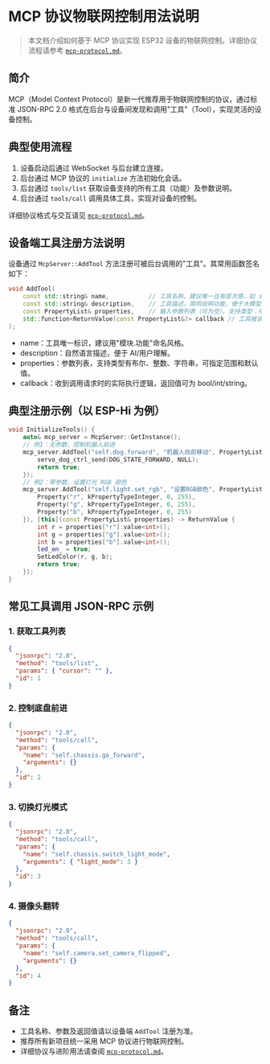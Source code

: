 # MCP 协议物联网控制用法说明

> 本文档介绍如何基于 MCP 协议实现 ESP32 设备的物联网控制。详细协议流程请参考 [`mcp-protocol.md`](./mcp-protocol.md)。

## 简介

MCP（Model Context Protocol）是新一代推荐用于物联网控制的协议，通过标准 JSON-RPC 2.0 格式在后台与设备间发现和调用"工具"（Tool），实现灵活的设备控制。

## 典型使用流程

1. 设备启动后通过 WebSocket 与后台建立连接。
2. 后台通过 MCP 协议的 `initialize` 方法初始化会话。
3. 后台通过 `tools/list` 获取设备支持的所有工具（功能）及参数说明。
4. 后台通过 `tools/call` 调用具体工具，实现对设备的控制。

详细协议格式与交互请见 [`mcp-protocol.md`](./mcp-protocol.md)。

## 设备端工具注册方法说明

设备通过 `McpServer::AddTool` 方法注册可被后台调用的"工具"。其常用函数签名如下：

```cpp
void AddTool(
    const std::string& name,           // 工具名称，建议唯一且有层次感，如 self.dog.forward
    const std::string& description,    // 工具描述，简明说明功能，便于大模型理解
    const PropertyList& properties,    // 输入参数列表（可为空），支持类型：布尔、整数、字符串
    std::function<ReturnValue(const PropertyList&)> callback // 工具被调用时的回调实现
);
```
- name：工具唯一标识，建议用"模块.功能"命名风格。
- description：自然语言描述，便于 AI/用户理解。
- properties：参数列表，支持类型有布尔、整数、字符串，可指定范围和默认值。
- callback：收到调用请求时的实际执行逻辑，返回值可为 bool/int/string。

## 典型注册示例（以 ESP-Hi 为例）

```cpp
void InitializeTools() {
    auto& mcp_server = McpServer::GetInstance();
    // 例1：无参数，控制机器人前进
    mcp_server.AddTool("self.dog.forward", "机器人向前移动", PropertyList(), [this](const PropertyList&) -> ReturnValue {
        servo_dog_ctrl_send(DOG_STATE_FORWARD, NULL);
        return true;
    });
    // 例2：带参数，设置灯光 RGB 颜色
    mcp_server.AddTool("self.light.set_rgb", "设置RGB颜色", PropertyList({
        Property("r", kPropertyTypeInteger, 0, 255),
        Property("g", kPropertyTypeInteger, 0, 255),
        Property("b", kPropertyTypeInteger, 0, 255)
    }), [this](const PropertyList& properties) -> ReturnValue {
        int r = properties["r"].value<int>();
        int g = properties["g"].value<int>();
        int b = properties["b"].value<int>();
        led_on_ = true;
        SetLedColor(r, g, b);
        return true;
    });
}
```

## 常见工具调用 JSON-RPC 示例

### 1. 获取工具列表
```json
{
  "jsonrpc": "2.0",
  "method": "tools/list",
  "params": { "cursor": "" },
  "id": 1
}
```

### 2. 控制底盘前进
```json
{
  "jsonrpc": "2.0",
  "method": "tools/call",
  "params": {
    "name": "self.chassis.go_forward",
    "arguments": {}
  },
  "id": 2
}
```

### 3. 切换灯光模式
```json
{
  "jsonrpc": "2.0",
  "method": "tools/call",
  "params": {
    "name": "self.chassis.switch_light_mode",
    "arguments": { "light_mode": 3 }
  },
  "id": 3
}
```

### 4. 摄像头翻转
```json
{
  "jsonrpc": "2.0",
  "method": "tools/call",
  "params": {
    "name": "self.camera.set_camera_flipped",
    "arguments": {}
  },
  "id": 4
}
```

## 备注
- 工具名称、参数及返回值请以设备端 `AddTool` 注册为准。
- 推荐所有新项目统一采用 MCP 协议进行物联网控制。
- 详细协议与进阶用法请查阅 [`mcp-protocol.md`](./mcp-protocol.md)。 